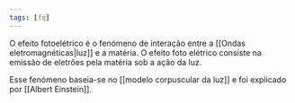 ```yaml
---
tags: [fq]
---
```


O efeito fotoelétrico é o fenómeno de interação entre a [[Ondas eletromagnéticas|luz]] e a matéria.
O efeito foto elétrico consiste na emissão de eletrões pela matéria sob a ação da luz.

Esse fenómeno baseia-se no [[modelo corpuscular da luz]] e foi explicado por [[Albert Einstein]].